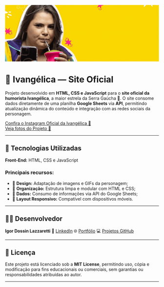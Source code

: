 <div align="center">
  <img src="./images/backgrounds/readme-cover.gif">
</div>

# 📱 Ivangélica — Site Oficial

Projeto desenvolvido em **HTML, CSS e JavaScript** para o **site oficial da humorista Ivangélica**, a maior estrela da Serra Gaúcha 🌟.
O site consome dados diretamente de uma planilha **Google Sheets** via **API**, permitindo atualização dinâmica do conteúdo e integração com as redes sociais da personagem.

<a target="_blank" href="https://www.instagram.com/ivangelica__/">Confira o Instagram Oficial da Ivangélica 📱</a> <br>
<a target="_blank" href="https://flic.kr/s/aHBqjCwBLS">Veja fotos do Projeto 📸</a>

---

## 🚀 Tecnologias Utilizadas

**Front-End:** HTML, CSS e JavaScript

### Principais recursos:
- 🎨 **Design:** Adaptação de imagens e GIFs da personagem;
- 🧩 **Organização:** Estrutura limpa e modular com HTML e CSS;
- 🔗 **Dados:** Consumo de informações via API do Google Sheets;
- 📱 **Layout Responsivo:** Compatível com dispositivos móveis.

---

## 👨‍💻 Desenvolvedor

**Igor Dossin Lazzaretti**
🔗 [LinkedIn](https://www.linkedin.com/in/igorlazzaretti/)
🌐 [Portfólio](https://igorlazzaretti.com/)
💻 [Projetos GitHub](https://github.com/igorlazzaretti?tab=repositories)

---

## 📄 Licença

Este projeto está licenciado sob a **MIT License**, permitindo uso, cópia e modificação para fins educacionais ou comerciais, sem garantias ou responsabilidades atribuídas ao autor.

---

<!--
:iphone: Projeto: Ivangélica Site Oficial
Commit: Agenda 22.10 Curitiba
